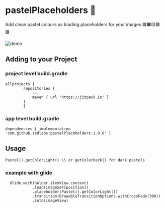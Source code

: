 # pastelPlaceholders 🎨
Add clean pastel colours as loading placeholders for your images 🟥🟧🟨🟪🟩

![demo](demo.gif)
## Adding to your Project
### project level build.gradle
```
allprojects {
		repositories {
			...
			maven { url 'https://jitpack.io' }
		}
	    }
```


### app level build.gradle
```
dependencies { implementation 'com.github.zedlabs:pastelPlaceholders:1.0.0' }
```

## Usage
```
Pastel().getColorLight() \\ or getColorDark() for dark pastels
```
### example with glide
```
  Glide.with(holder.itemView.context)
            .load(imageSet[position])
            .placeholder(Pastel().getColorLight())
            .transition(DrawableTransitionOptions.withCrossFade(300))
            .into(imageView)
```

